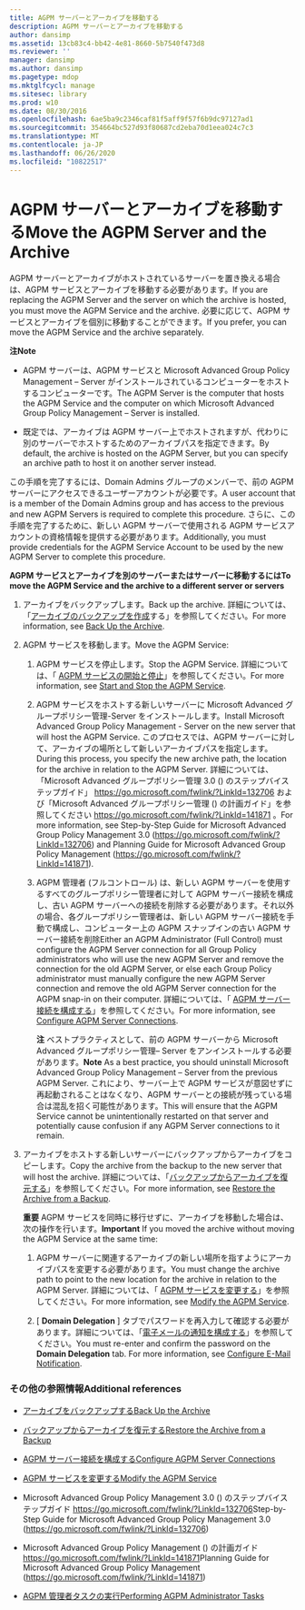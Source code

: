 ```yaml
---
title: AGPM サーバーとアーカイブを移動する
description: AGPM サーバーとアーカイブを移動する
author: dansimp
ms.assetid: 13cb83c4-bb42-4e81-8660-5b7540f473d8
ms.reviewer: ''
manager: dansimp
ms.author: dansimp
ms.pagetype: mdop
ms.mktglfcycl: manage
ms.sitesec: library
ms.prod: w10
ms.date: 08/30/2016
ms.openlocfilehash: 6ae5ba9c2346caf81f5aff9f57f6b9dc97127ad1
ms.sourcegitcommit: 354664bc527d93f80687cd2eba70d1eea024c7c3
ms.translationtype: MT
ms.contentlocale: ja-JP
ms.lasthandoff: 06/26/2020
ms.locfileid: "10822517"
---
```

# <span data-ttu-id="fe021-103">AGPM サーバーとアーカイブを移動する</span><span class="sxs-lookup"><span data-stu-id="fe021-103">Move the AGPM Server and the Archive</span></span>


<span data-ttu-id="fe021-104">AGPM サーバーとアーカイブがホストされているサーバーを置き換える場合は、AGPM サービスとアーカイブを移動する必要があります。</span><span class="sxs-lookup"><span data-stu-id="fe021-104">If you are replacing the AGPM Server and the server on which the archive is hosted, you must move the AGPM Service and the archive.</span></span> <span data-ttu-id="fe021-105">必要に応じて、AGPM サービスとアーカイブを個別に移動することができます。</span><span class="sxs-lookup"><span data-stu-id="fe021-105">If you prefer, you can move the AGPM Service and the archive separately.</span></span>

**<span data-ttu-id="fe021-106">注</span><span class="sxs-lookup"><span data-stu-id="fe021-106">Note</span></span>**  
-   <span data-ttu-id="fe021-107">AGPM サーバーは、AGPM サービスと Microsoft Advanced Group Policy Management – Server がインストールされているコンピューターをホストするコンピューターです。</span><span class="sxs-lookup"><span data-stu-id="fe021-107">The AGPM Server is the computer that hosts the AGPM Service and the computer on which Microsoft Advanced Group Policy Management – Server is installed.</span></span>

-   <span data-ttu-id="fe021-108">既定では、アーカイブは AGPM サーバー上でホストされますが、代わりに別のサーバーでホストするためのアーカイブパスを指定できます。</span><span class="sxs-lookup"><span data-stu-id="fe021-108">By default, the archive is hosted on the AGPM Server, but you can specify an archive path to host it on another server instead.</span></span>

 

<span data-ttu-id="fe021-109">この手順を完了するには、Domain Admins グループのメンバーで、前の AGPM サーバーにアクセスできるユーザーアカウントが必要です。</span><span class="sxs-lookup"><span data-stu-id="fe021-109">A user account that is a member of the Domain Admins group and has access to the previous and new AGPM Servers is required to complete this procedure.</span></span> <span data-ttu-id="fe021-110">さらに、この手順を完了するために、新しい AGPM サーバーで使用される AGPM サービスアカウントの資格情報を提供する必要があります。</span><span class="sxs-lookup"><span data-stu-id="fe021-110">Additionally, you must provide credentials for the AGPM Service Account to be used by the new AGPM Server to complete this procedure.</span></span>

**<span data-ttu-id="fe021-111">AGPM サービスとアーカイブを別のサーバーまたはサーバーに移動するには</span><span class="sxs-lookup"><span data-stu-id="fe021-111">To move the AGPM Service and the archive to a different server or servers</span></span>**

1.  <span data-ttu-id="fe021-112">アーカイブをバックアップします。</span><span class="sxs-lookup"><span data-stu-id="fe021-112">Back up the archive.</span></span> <span data-ttu-id="fe021-113">詳細については、「[アーカイブのバックアップを作成](back-up-the-archive.md)する」を参照してください。</span><span class="sxs-lookup"><span data-stu-id="fe021-113">For more information, see [Back Up the Archive](back-up-the-archive.md).</span></span>

2.  <span data-ttu-id="fe021-114">AGPM サービスを移動します。</span><span class="sxs-lookup"><span data-stu-id="fe021-114">Move the AGPM Service:</span></span>

    1.  <span data-ttu-id="fe021-115">AGPM サービスを停止します。</span><span class="sxs-lookup"><span data-stu-id="fe021-115">Stop the AGPM Service.</span></span> <span data-ttu-id="fe021-116">詳細については、「 [AGPM サービスの開始と停止](start-and-stop-the-agpm-service-agpm30ops.md)」を参照してください。</span><span class="sxs-lookup"><span data-stu-id="fe021-116">For more information, see [Start and Stop the AGPM Service](start-and-stop-the-agpm-service-agpm30ops.md).</span></span>

    2.  <span data-ttu-id="fe021-117">AGPM サービスをホストする新しいサーバーに Microsoft Advanced グループポリシー管理-Server をインストールします。</span><span class="sxs-lookup"><span data-stu-id="fe021-117">Install Microsoft Advanced Group Policy Management - Server on the new server that will host the AGPM Service.</span></span> <span data-ttu-id="fe021-118">このプロセスでは、AGPM サーバーに対して、アーカイブの場所として新しいアーカイブパスを指定します。</span><span class="sxs-lookup"><span data-stu-id="fe021-118">During this process, you specify the new archive path, the location for the archive in relation to the AGPM Server.</span></span> <span data-ttu-id="fe021-119">詳細については、「Microsoft Advanced グループポリシー管理 3.0 () のステップバイステップガイド」 <https://go.microsoft.com/fwlink/?LinkId=132706> および「Microsoft Advanced グループポリシー管理 () の計画ガイド」を参照してください <https://go.microsoft.com/fwlink/?LinkId=141871> 。</span><span class="sxs-lookup"><span data-stu-id="fe021-119">For more information, see Step-by-Step Guide for Microsoft Advanced Group Policy Management 3.0 (<https://go.microsoft.com/fwlink/?LinkId=132706>) and Planning Guide for Microsoft Advanced Group Policy Management (<https://go.microsoft.com/fwlink/?LinkId=141871>).</span></span>

    3.  <span data-ttu-id="fe021-120">AGPM 管理者 (フルコントロール) は、新しい AGPM サーバーを使用するすべてのグループポリシー管理者に対して AGPM サーバー接続を構成し、古い AGPM サーバーへの接続を削除する必要があります。それ以外の場合、各グループポリシー管理者は、新しい AGPM サーバー接続を手動で構成し、コンピューター上の AGPM スナップインの古い AGPM サーバー接続を削除</span><span class="sxs-lookup"><span data-stu-id="fe021-120">Either an AGPM Administrator (Full Control) must configure the AGPM Server connection for all Group Policy administrators who will use the new AGPM Server and remove the connection for the old AGPM Server, or else each Group Policy administrator must manually configure the new AGPM Server connection and remove the old AGPM Server connection for the AGPM snap-in on their computer.</span></span> <span data-ttu-id="fe021-121">詳細については、「 [AGPM サーバー接続を構成する](configure-agpm-server-connections-agpm30ops.md)」を参照してください。</span><span class="sxs-lookup"><span data-stu-id="fe021-121">For more information, see [Configure AGPM Server Connections](configure-agpm-server-connections-agpm30ops.md).</span></span>

        <span data-ttu-id="fe021-122">**注** ベストプラクティスとして、前の AGPM サーバーから Microsoft Advanced グループポリシー管理– Server をアンインストールする必要があります。</span><span class="sxs-lookup"><span data-stu-id="fe021-122">**Note** As a best practice, you should uninstall Microsoft Advanced Group Policy Management – Server from the previous AGPM Server.</span></span> <span data-ttu-id="fe021-123">これにより、サーバー上で AGPM サービスが意図せずに再起動されることはなくなり、AGPM サーバーとの接続が残っている場合は混乱を招く可能性があります。</span><span class="sxs-lookup"><span data-stu-id="fe021-123">This will ensure that the AGPM Service cannot be unintentionally restarted on that server and potentially cause confusion if any AGPM Server connections to it remain.</span></span>

         

3.  <span data-ttu-id="fe021-124">アーカイブをホストする新しいサーバーにバックアップからアーカイブをコピーします。</span><span class="sxs-lookup"><span data-stu-id="fe021-124">Copy the archive from the backup to the new server that will host the archive.</span></span> <span data-ttu-id="fe021-125">詳細については、「[バックアップからアーカイブを復元する](restore-the-archive-from-a-backup.md)」を参照してください。</span><span class="sxs-lookup"><span data-stu-id="fe021-125">For more information, see [Restore the Archive from a Backup](restore-the-archive-from-a-backup.md).</span></span>

    <span data-ttu-id="fe021-126">**重要** AGPM サービスを同時に移行せずに、アーカイブを移動した場合は、次の操作を行います。</span><span class="sxs-lookup"><span data-stu-id="fe021-126">**Important** If you moved the archive without moving the AGPM Service at the same time:</span></span>

    1.  <span data-ttu-id="fe021-127">AGPM サーバーに関連するアーカイブの新しい場所を指すようにアーカイブパスを変更する必要があります。</span><span class="sxs-lookup"><span data-stu-id="fe021-127">You must change the archive path to point to the new location for the archive in relation to the AGPM Server.</span></span> <span data-ttu-id="fe021-128">詳細については、「 [AGPM サービスを変更する](modify-the-agpm-service-agpm30ops.md)」を参照してください。</span><span class="sxs-lookup"><span data-stu-id="fe021-128">For more information, see [Modify the AGPM Service](modify-the-agpm-service-agpm30ops.md).</span></span>

    2.  <span data-ttu-id="fe021-129">[ **Domain Delegation** ] タブでパスワードを再入力して確認する必要があります。詳細については、「[電子メールの通知を構成する](configure-e-mail-notification-agpm30ops.md)」を参照してください。</span><span class="sxs-lookup"><span data-stu-id="fe021-129">You must re-enter and confirm the password on the **Domain Delegation** tab. For more information, see [Configure E-Mail Notification](configure-e-mail-notification-agpm30ops.md).</span></span>

     

### <span data-ttu-id="fe021-130">その他の参照情報</span><span class="sxs-lookup"><span data-stu-id="fe021-130">Additional references</span></span>

-   [<span data-ttu-id="fe021-131">アーカイブをバックアップする</span><span class="sxs-lookup"><span data-stu-id="fe021-131">Back Up the Archive</span></span>](back-up-the-archive.md)

-   [<span data-ttu-id="fe021-132">バックアップからアーカイブを復元する</span><span class="sxs-lookup"><span data-stu-id="fe021-132">Restore the Archive from a Backup</span></span>](restore-the-archive-from-a-backup.md)

-   [<span data-ttu-id="fe021-133">AGPM サーバー接続を構成する</span><span class="sxs-lookup"><span data-stu-id="fe021-133">Configure AGPM Server Connections</span></span>](configure-agpm-server-connections-agpm30ops.md)

-   [<span data-ttu-id="fe021-134">AGPM サービスを変更する</span><span class="sxs-lookup"><span data-stu-id="fe021-134">Modify the AGPM Service</span></span>](modify-the-agpm-service-agpm30ops.md)

-   <span data-ttu-id="fe021-135">Microsoft Advanced Group Policy Management 3.0 () のステップバイステップガイド <https://go.microsoft.com/fwlink/?LinkId=132706></span><span class="sxs-lookup"><span data-stu-id="fe021-135">Step-by-Step Guide for Microsoft Advanced Group Policy Management 3.0 (<https://go.microsoft.com/fwlink/?LinkId=132706>)</span></span>

-   <span data-ttu-id="fe021-136">Microsoft Advanced Group Policy Management () の計画ガイド <https://go.microsoft.com/fwlink/?LinkId=141871></span><span class="sxs-lookup"><span data-stu-id="fe021-136">Planning Guide for Microsoft Advanced Group Policy Management (<https://go.microsoft.com/fwlink/?LinkId=141871>)</span></span>

-   [<span data-ttu-id="fe021-137">AGPM 管理者タスクの実行</span><span class="sxs-lookup"><span data-stu-id="fe021-137">Performing AGPM Administrator Tasks</span></span>](performing-agpm-administrator-tasks-agpm30ops.md)

 

 





